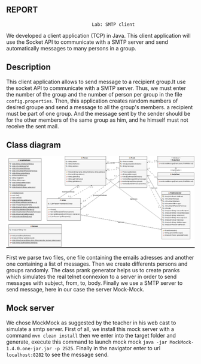 ## REPORT
									Lab: SMTP client


We developed a client application (TCP) in Java. This client application will use the Socket API to communicate with a SMTP server and send automatically messages to many persons in a group.
 
## Description
This client application allows to send message to a recipient group.It use the socket API to communicate with a SMTP server. Thus, we must enter the number of the group and the number of person per group in the file `config.properties`. Then, this application creates random numbers of desired groupe and send a message to all the group's members. a recipient must be part of one group. And the message sent by the sender should be for the other members of the same group as him, and he himself must not receive the sent mail.

## Class diagram   
![](DiagrammeClasse.png)

First we parse two files, one file containing the emails adresses and another one containing a list of messages. Then we create differents persons and groups randomly. The class prank generator helps us to create pranks which simulates the real telnet connexion to a server in order to send messages with subject, from, to, body. Finally we use a SMTP server to send message, here in our case the server Mock-Mock.

## Mock server
We chose MockMock as suggested by the teacher in his web cast to simulate a smtp server. First of all,  we install this mock server with a command `mvn clean install` then we enter into the target folder and generate, execute this command to launch mock mock `java -jar MockMock-1.4.0.one-jar.jar -p 2525`. Finally in the navigator enter to url `localhost:8282` to see the message send.